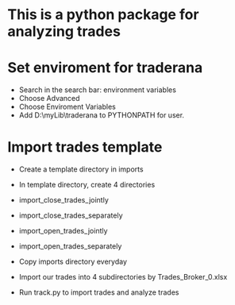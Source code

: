 # This is a python package for analyzing trades

# Set enviroment for traderana
- Search in the search bar: environment variables
- Choose Advanced
- Choose Enviroment Variables
- Add D:\myLib\traderana to PYTHONPATH for user.

# Import trades template

- Create a template directory in imports

- In template directory, create 4 directories

 - import_close_trades_jointly
 - import_close_trades_separately
 - import_open_trades_jointly
 - import_open_trades_separately

- Copy imports directory everyday 

- Import our trades into 4 subdirectories by Trades_Broker_0.xlsx

- Run track.py to import trades and analyze trades

